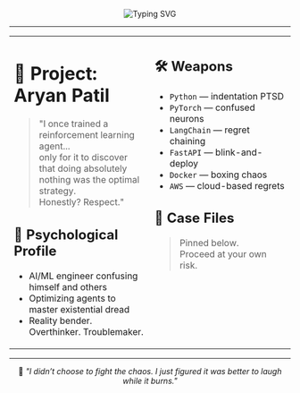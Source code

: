 <p align="center">
<img src="https://readme-typing-svg.demolab.com?font=Fira+Code&duration=3000&pause=1000&center=true&vCenter=true&width=435&lines=Loading+Classified+File...;Subject%3A+Aryan+Patil;Status%3A+Active+Threat;Humor%3A+Weaponized" alt="Typing SVG" />
</p>

---

<div align="center">

<table>
<tr>
<td width="48%" valign="top">

# 🦇 Project: Aryan Patil

> "I once trained a reinforcement learning agent...  
> only for it to discover that doing absolutely nothing was the optimal strategy.  
> Honestly? Respect."

## 🧠 Psychological Profile
- AI/ML engineer confusing himself and others
- Optimizing agents to master existential dread
- Reality bender. Overthinker. Troublemaker.


</td>

<td width="48%" valign="top">

## 🛠️ Weapons
- `Python` — indentation PTSD
- `PyTorch` — confused neurons
- `LangChain` — regret chaining
- `FastAPI` — blink-and-deploy
- `Docker` — boxing chaos
- `AWS` — cloud-based regrets

## 📂 Case Files
> Pinned below.  
Proceed at your own risk.


</td>
</tr>
</table>

</div>

---

<p align="center">
🦇  
<em>
"I didn’t choose to fight the chaos.  
I just figured it was better to laugh while it burns."
</em>
</p>

